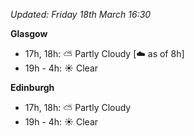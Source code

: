 *Updated: Friday 18th March 16:30*

**Glasgow**

* 17h, 18h: :partly_sunny: Partly Cloudy [:cloud: as of 8h]
* 19h - 4h: :sunny: Clear

**Edinburgh**

* 17h, 18h: :partly_sunny: Partly Cloudy
* 19h - 4h: :sunny: Clear
